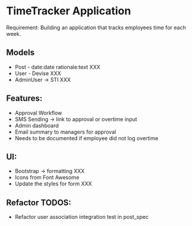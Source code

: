# TimeTracker Application

Requirement: Building an application that tracks employees time for each week.

## Models
- Post - date:date rationale:text XXX
- User - Devise XXX
- AdminUser -> STI XXX

## Features:
- Approval Workflow
- SMS Sending -> link to approval or overtime input
- Admin dashboard
- Email summary to managers for approval
- Needs to be documented if employee did not log overtime

## UI:
- Bootstrap -> formatting XXX
- Icons from Font Awesome
- Update the styles for form XXX

## Refactor TODOS:
- Refactor user association integration test in post_spec

